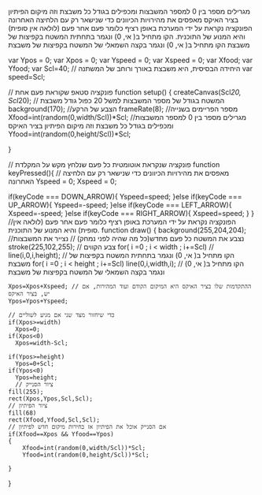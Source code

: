 
מגרילים מספר בין 0 למספר המשבצות ומכפילים בגודל כל משבצת וזה מיקום הפיתיון בציר האיקס
מאפסים את מהירויות הכיוונים כדי שנישאר רק עם הלחיצה האחרונה
הפונקציה נקראת על ידי המערכת באופן רציף כלומר פעם אחר פעם (לולאה אין סופית) והיא המנוע של התוכנית.
הקו מתחיל ב( אי, 0) ונגמר בתחתית המשטח בקפיצות של משבצת 
הקו מתחיל ב( אי, 0) ונגמר בקצה השמאלי של המשטח בקפיצות של משבצת



var Ypos = 0;
var Xpos = 0;
var Yspeed = 0;
var Xspeed = 0;
var Xfood;
var Yfood;
var Scl=40; // היחידה הבסיסית, היא משבצת באורך ורוחב של המשתנה
var speed=Scl;

// פונקציה סטאפ שקוראת פעם אחת
function setup() 
{
 createCanvas(Scl*20, Scl*20); // המשטח בגודל של מספר המשבצות למשל 20 כפול גודל משבצת
 background(170); //הצבע של הרקע
 frameRate(8);  //מספר הפריימים בשנייה
 Xfood=int(random(0,width/Scl))*Scl; //מגרילים מספר בין 0 למספר המשבצות ומכפילים בגודל כל משבצת וזה מיקום הפיתיון בציר האיקס
 Yfood=int(random(0,height/Scl))*Scl;

}

// פונקציה שנקראת אוטומטית כל פעם שנלחץ מקש על המקלדת
function keyPressed(){
// מאפסים את מהירויות הכיוונים כדי שנישאר רק עם הלחיצה האחרונה
 Yspeed = 0;
 Xspeed = 0;

  if(keyCode === DOWN_ARROW){
    Yspeed=speed;
  }else if(keyCode === UP_ARROW){
   Yspeed=-speed;
  }else if(keyCode === LEFT_ARROW){
   Xspeed=-speed;
  }else if(keyCode === RIGHT_ARROW){
   Xspeed=speed;
  }
}
//הפונקציה נקראת על ידי המערכת באופן רציף כלומר פעם אחר פעם (לולאה אין סופית) והיא המנוע של התוכנית.
function draw()
 {
    background(255,204,204); //נצבע את המשטח כל פעם מחדש(כל מה שהיה לפני נמחק)
 	 // נצייר את המשבצות
	 stroke(225,102,255); // צבע הקווים 
	for( i =0 ; i < width ; i+=Scl) //
		line(i,0,i,height); // הקו מתחיל ב( אי, 0) ונגמר בתחתית המשטח בקפיצות של משבצת 
	for( i =0 ; i < height ; i+=Scl)
		line(0,i,width,i); // הקו מתחיל ב( אי, 0) ונגמר בקצה השמאלי של המשטח בקפיצות של משבצת
	
	
	 
	
	Xpos=Xpos+Xspeed; // ההתקדמות שלו בציר האיקס היא המיקום הקודם ועוד המהירות, אם יש, בציר האיקס
	Ypos=Ypos+Yspeed;
	
	// כדי שיחזור מצד שני אם מגיע לשוליים
	if(Xpos>=width)
	  Xpos=0;
	if(Xpos<0)
	  Xpos=width-Scl;
	  
	if(Ypos>=height)
	  Ypos=0+Scl;
	if(Ypos<0)
	  Ypos=height;
	  // ציור הסנייק
	fill(255);		
    rect(Xpos,Ypos,Scl,Scl);
    // ציור הפיתיון
	fill(68)
    rect(Xfood,Yfood,Scl,Scl);
	// אם הסנייק אוכל את הפיתיון אז בחירות מיקום חדש לפיתיון
	if(Xfood==Xpos && Yfood==Ypos)
	{
		Xfood=int(random(0,width/Scl))*Scl;
		Yfood=int(random(0,height/Scl))*Scl;
		
	}
 
 
}  
